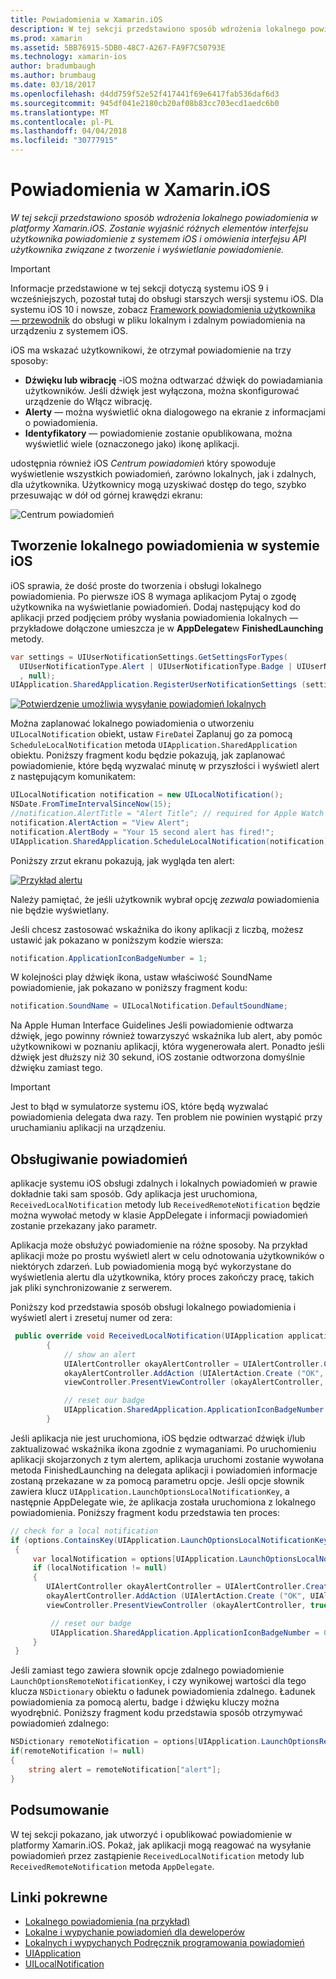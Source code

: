```yaml
---
title: Powiadomienia w Xamarin.iOS
description: W tej sekcji przedstawiono sposób wdrożenia lokalnego powiadomienia w platformy Xamarin.iOS. Zostanie wyjaśnić różnych elementów interfejsu użytkownika powiadomienie z systemem iOS i omówienia interfejsu API użytkownika związane z tworzenie i wyświetlanie powiadomienie.
ms.prod: xamarin
ms.assetid: 5BB76915-5DB0-48C7-A267-FA9F7C50793E
ms.technology: xamarin-ios
author: bradumbaugh
ms.author: brumbaug
ms.date: 03/18/2017
ms.openlocfilehash: d4dd759f52e52f417441f69e6417fab536daf6d3
ms.sourcegitcommit: 945df041e2180cb20af08b83cc703ecd1aedc6b0
ms.translationtype: MT
ms.contentlocale: pl-PL
ms.lasthandoff: 04/04/2018
ms.locfileid: "30777915"
---
```

# <a name="notifications-in-xamarinios"></a>Powiadomienia w Xamarin.iOS

_W tej sekcji przedstawiono sposób wdrożenia lokalnego powiadomienia w platformy Xamarin.iOS. Zostanie wyjaśnić różnych elementów interfejsu użytkownika powiadomienie z systemem iOS i omówienia interfejsu API użytkownika związane z tworzenie i wyświetlanie powiadomienie._

> [!IMPORTANT]
> Informacje przedstawione w tej sekcji dotyczą systemu iOS 9 i wcześniejszych, pozostał tutaj do obsługi starszych wersji systemu iOS. Dla systemu iOS 10 i nowsze, zobacz [Framework powiadomienia użytkownika — przewodnik](~/ios/platform/user-notifications/index.md) do obsługi w pliku lokalnym i zdalnym powiadomienia na urządzeniu z systemem iOS.

iOS ma wskazać użytkownikowi, że otrzymał powiadomienie na trzy sposoby:

-  **Dźwięku lub wibrację** -iOS można odtwarzać dźwięk do powiadamiania użytkowników. Jeśli dźwięk jest wyłączona, można skonfigurować urządzenie do Włącz wibrację.
-  **Alerty** — można wyświetlić okna dialogowego na ekranie z informacjami o powiadomienia.
-  **Identyfikatory** — powiadomienie zostanie opublikowana, można wyświetlić wiele (oznaczonego jako) ikonę aplikacji.


udostępnia również iOS *Centrum powiadomień* który spowoduje wyświetlenie wszystkich powiadomień, zarówno lokalnych, jak i zdalnych, dla użytkownika. Użytkownicy mogą uzyskiwać dostęp do tego, szybko przesuwając w dół od górnej krawędzi ekranu:

 ![](local-notifications-in-ios-images/image13.png "Centrum powiadomień")

## <a name="creating-local-notifications-in-ios"></a>Tworzenie lokalnego powiadomienia w systemie iOS

iOS sprawia, że dość proste do tworzenia i obsługi lokalnego powiadomienia.
Po pierwsze iOS 8 wymaga aplikacjom Pytaj o zgodę użytkownika na wyświetlanie powiadomień. Dodaj następujący kod do aplikacji przed podjęciem próby wysłania powiadomienia lokalnych — przykładowe dołączone umieszcza je w **AppDelegate**w **FinishedLaunching** metody.

```csharp
var settings = UIUserNotificationSettings.GetSettingsForTypes(
  UIUserNotificationType.Alert | UIUserNotificationType.Badge | UIUserNotificationType.Sound
  , null);
UIApplication.SharedApplication.RegisterUserNotificationSettings (settings);
```

  [![](local-notifications-in-ios-images/image0-sml.png "Potwierdzenie umożliwia wysyłanie powiadomień lokalnych")](local-notifications-in-ios-images/image0.png#lightbox)

Można zaplanować lokalnego powiadomienia o utworzeniu `UILocalNotification` obiekt, ustaw `FireDate`i Zaplanuj go za pomocą `ScheduleLocalNotification` metoda `UIApplication.SharedApplication` obiektu. Poniższy fragment kodu będzie pokazują, jak zaplanować powiadomienie, które będą wyzwalać minutę w przyszłości i wyświetl alert z następującym komunikatem:

```csharp
UILocalNotification notification = new UILocalNotification();
NSDate.FromTimeIntervalSinceNow(15);
//notification.AlertTitle = "Alert Title"; // required for Apple Watch notifications
notification.AlertAction = "View Alert";
notification.AlertBody = "Your 15 second alert has fired!";
UIApplication.SharedApplication.ScheduleLocalNotification(notification);
```

Poniższy zrzut ekranu pokazują, jak wygląda ten alert:

  [![](local-notifications-in-ios-images/image2-sml.png "Przykład alertu")](local-notifications-in-ios-images/image2.png#lightbox)

Należy pamiętać, że jeśli użytkownik wybrał opcję *zezwala* powiadomienia nie będzie wyświetlany.

Jeśli chcesz zastosować wskaźnika do ikony aplikacji z liczbą, możesz ustawić jak pokazano w poniższym kodzie wiersza:

```csharp
notification.ApplicationIconBadgeNumber = 1;
```

W kolejności play dźwięk ikona, ustaw właściwość SoundName powiadomienie, jak pokazano w poniższy fragment kodu:

```csharp
notification.SoundName = UILocalNotification.DefaultSoundName;
```

Na Apple Human Interface Guidelines Jeśli powiadomienie odtwarza dźwięk, jego powinny również towarzyszyć wskaźnika lub alert, aby pomóc użytkownikowi w poznaniu aplikacji, która wygenerowała alert. Ponadto jeśli dźwięk jest dłuższy niż 30 sekund, iOS zostanie odtworzona domyślnie dźwięku zamiast tego.

> [!IMPORTANT]
> Jest to błąd w symulatorze systemu iOS, które będą wyzwalać powiadomienia delegata dwa razy. Ten problem nie powinien wystąpić przy uruchamianiu aplikacji na urządzeniu.

## <a name="handling-notifications"></a>Obsługiwanie powiadomień

aplikacje systemu iOS obsługi zdalnych i lokalnych powiadomień w prawie dokładnie taki sam sposób. Gdy aplikacja jest uruchomiona, `ReceivedLocalNotification` metody lub `ReceivedRemoteNotification` będzie można wywołać metody w klasie AppDelegate i informacji powiadomień zostanie przekazany jako parametr.

Aplikacja może obsłużyć powiadomienie na różne sposoby. Na przykład aplikacji może po prostu wyświetl alert w celu odnotowania użytkowników o niektórych zdarzeń. Lub powiadomienia mogą być wykorzystane do wyświetlenia alertu dla użytkownika, który proces zakończy pracę, takich jak pliki synchronizowanie z serwerem.

Poniższy kod przedstawia sposób obsługi lokalnego powiadomienia i wyświetl alert i zresetuj numer od zera:

```csharp
 public override void ReceivedLocalNotification(UIApplication application, UILocalNotification notification)
        {
            // show an alert
            UIAlertController okayAlertController = UIAlertController.Create (notification.AlertAction, notification.AlertBody, UIAlertControllerStyle.Alert);
            okayAlertController.AddAction (UIAlertAction.Create ("OK", UIAlertActionStyle.Default, null));
            viewController.PresentViewController (okayAlertController, true, null);

            // reset our badge
            UIApplication.SharedApplication.ApplicationIconBadgeNumber = 0;
        }
```

Jeśli aplikacja nie jest uruchomiona, iOS będzie odtwarzać dźwięk i/lub zaktualizować wskaźnika ikona zgodnie z wymaganiami. Po uruchomieniu aplikacji skojarzonych z tym alertem, aplikacja uruchomi zostanie wywołana metoda FinishedLaunching na delegata aplikacji i powiadomień informacje zostaną przekazane w za pomocą parametru opcje. Jeśli opcje słownik zawiera klucz `UIApplication.LaunchOptionsLocalNotificationKey`, a następnie AppDelegate wie, że aplikacja została uruchomiona z lokalnego powiadomienia. Poniższy fragment kodu przedstawia ten proces:

```csharp
// check for a local notification
if (options.ContainsKey(UIApplication.LaunchOptionsLocalNotificationKey))
 {
     var localNotification = options[UIApplication.LaunchOptionsLocalNotificationKey] as UILocalNotification;
     if (localNotification != null)
     {
        UIAlertController okayAlertController = UIAlertController.Create (localNotification.AlertAction, localNotification.AlertBody, UIAlertControllerStyle.Alert);
        okayAlertController.AddAction (UIAlertAction.Create ("OK", UIAlertActionStyle.Default, null));
        viewController.PresentViewController (okayAlertController, true, null);

         // reset our badge
         UIApplication.SharedApplication.ApplicationIconBadgeNumber = 0;
     }
 }
```

Jeśli zamiast tego zawiera słownik opcje zdalnego powiadomienie `LaunchOptionsRemoteNotificationKey`, i czy wynikowej wartości dla tego klucza `NSDictionary` obiektu o ładunek powiadomienia zdalnego. Ładunek powiadomienia za pomocą alertu, badge i dźwięku kluczy można wyodrębnić. Poniższy fragment kodu przedstawia sposób otrzymywać powiadomień zdalnego:

```csharp
NSDictionary remoteNotification = options[UIApplication.LaunchOptionsRemoteNotificationKey];
if(remoteNotification != null)
{
    string alert = remoteNotification["alert"];
}
```

## <a name="summary"></a>Podsumowanie

W tej sekcji pokazano, jak utworzyć i opublikować powiadomienie w platformy Xamarin.iOS. Pokaż, jak aplikacji mogą reagować na wysyłanie powiadomień przez zastąpienie `ReceivedLocalNotification` metody lub `ReceivedRemoteNotification` metoda `AppDelegate`.


## <a name="related-links"></a>Linki pokrewne

- [Lokalnego powiadomienia (na przykład)](https://developer.xamarin.com/samples/monotouch/LocalNotifications)
- [Lokalne i wypychanie powiadomień dla deweloperów](https://developer.apple.com/notifications/)
- [Lokalnych i wypychanych Podręcznik programowania powiadomień](https://developer.apple.com/library/prerelease/content/documentation/NetworkingInternet/Conceptual/RemoteNotificationsPG/)
- [UIApplication](http://iosapi.xamarin.com/?link=T%3aMonoTouch.UIKit.UIApplication)
- [UILocalNotification](http://iosapi.xamarin.com/?link=T%3aMonoTouch.UIKit.UILocalNotification)
